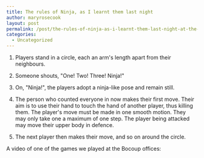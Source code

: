 ```yaml
---
title: The rules of Ninja, as I learnt them last night
author: maryrosecook
layout: post
permalink: /post/the-rules-of-ninja-as-i-learnt-them-last-night-at-the-bocoup-offices
categories:
  - Uncategorized
---
```

1. Players stand in a circle, each an arm's length apart from their neighbours.

2. Someone shouts, "One! Two! Three! Ninja!"

3. On, "Ninja!", the players adopt a ninja-like pose and remain still.

4. The person who counted everyone in now makes their first move. Their aim is to use their hand to touch the hand of another player, thus killing them. The player's move must be made in one smooth motion. They may only take one a maximum of one step. The player being attacked may move their upper body in defence.

5. The next player then makes their move, and so on around the circle.

A video of one of the games we played at the Bocoup offices: